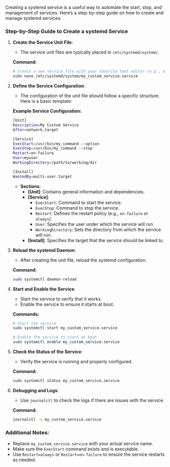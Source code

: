 Creating a systemd service is a useful way to automate the start, stop, and management of services. Here’s a step-by-step guide on how to create and manage systemd services:

### Step-by-Step Guide to Create a systemd Service

1. **Create the Service Unit File**:
   - The service unit files are typically placed in `/etc/systemd/system/`.

   **Command:**
   ```bash
   # Create a new service file with your favorite text editor (e.g., nano or vim)
   sudo nano /etc/systemd/system/my_custom_service.service
   ```

2. **Define the Service Configuration**:
   - The configuration of the unit file should follow a specific structure. Here is a basic template:

   **Example Service Configuration:**
   ```bash
   [Unit]
   Description=My Custom Service
   After=network.target
   
   [Service]
   ExecStart=/usr/bin/my_command --option
   ExecStop=/usr/bin/my_command --stop
   Restart=on-failure
   User=myuser
   WorkingDirectory=/path/to/working/dir
   
   [Install]
   WantedBy=multi-user.target
   ```

   - **Sections**:
     - **[Unit]**: Contains general information and dependencies.
     - **[Service]**:
       - `ExecStart`: Command to start the service.
       - `ExecStop`: Command to stop the service.
       - `Restart`: Defines the restart policy (e.g., `on-failure` or `always`).
       - `User`: Specifies the user under which the service will run.
       - `WorkingDirectory`: Sets the directory from which the service will run.
     - **[Install]**: Specifies the target that the service should be linked to.

3. **Reload the systemd Daemon**:
   - After creating the unit file, reload the systemd configuration.

   **Command:**
   ```bash
   sudo systemctl daemon-reload
   ```

4. **Start and Enable the Service**:
   - Start the service to verify that it works.
   - Enable the service to ensure it starts at boot.

   **Commands:**
   ```bash
   # Start the service
   sudo systemctl start my_custom_service.service
   
   # Enable the service to start at boot
   sudo systemctl enable my_custom_service.service
   ```

5. **Check the Status of the Service**:
   - Verify the service is running and properly configured.

   **Command:**
   ```bash
   sudo systemctl status my_custom_service.service
   ```

6. **Debugging and Logs**:
   - Use `journalctl` to check the logs if there are issues with the service.

   **Command:**
   ```bash
   journalctl -u my_custom_service.service
   ```

### Additional Notes:
- Replace `my_custom_service.service` with your actual service name.
- Make sure the `ExecStart` command exists and is executable.
- Use `Restart=always` or `Restart=on-failure` to ensure the service restarts as needed.

